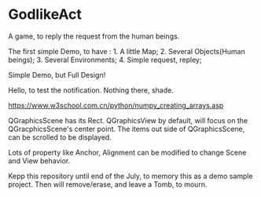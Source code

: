 # GodlikeAct
A game, to reply the request from the human beings.


The first simple Demo, to have :
    1. A little Map;
    2. Several Objects(Human beings);
    3. Several Environments;
    4. Simple request, repley;

Simple Demo, but Full Design!

Hello, to test the notification.
Nothing there, shade.

https://www.w3school.com.cn/python/numpy_creating_arrays.asp

QGraphicsScene has its Rect.
QGraphicsView by default, will focus on the QGracphicsScene's center point.
The items out side of QGraphicsScene, can be scrolled to be displayed.

Lots of property like Anchor, Alignment can be modified to change Scene and View behavior.

Kepp this repository until end of the July, to memory this as a demo sample project.
Then will remove/erase, and leave a Tomb, to mourn.

